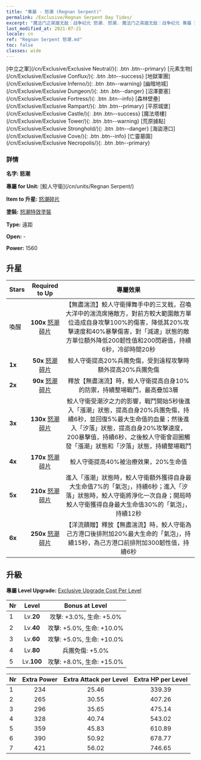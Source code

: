 ```yaml
---
title: "專屬 - 怒潮 (Regnan Serpent)"
permalink: /Exclusive/Regnan Serpent Day Tides/
excerpt: "魔法门之英雄无敌：战争纪元 怒潮. 怒潮. 魔法门之英雄无敌：战争纪元 專屬 怒潮. 鮫人守衛 專屬."
last_modified_at: 2021-07-21
locale: cn
ref: "Regnan Serpent 怒潮.md"
toc: false
classes: wide
---
```

 [中立之軍](/cn/Exclusive/Exclusive Neutral/){: .btn .btn--primary} [元素生物](/cn/Exclusive/Exclusive Conflux/){: .btn .btn--success} [地獄軍團](/cn/Exclusive/Exclusive Inferno/){: .btn .btn--warning} [幽暗地城](/cn/Exclusive/Exclusive Dungeon/){: .btn .btn--danger} [沼澤要塞](/cn/Exclusive/Exclusive Fortress/){: .btn .btn--info} [森林壁壘](/cn/Exclusive/Exclusive Rampart/){: .btn .btn--primary} [平原城堡](/cn/Exclusive/Exclusive Castle/){: .btn .btn--success} [魔法塔樓](/cn/Exclusive/Exclusive Tower/){: .btn .btn--warning} [荒原據點](/cn/Exclusive/Exclusive Stronghold/){: .btn .btn--danger} [海盜港口](/cn/Exclusive/Exclusive Cove/){: .btn .btn--info} [亡靈墓園](/cn/Exclusive/Exclusive Necropolis/){: .btn .btn--primary} 

### 詳情
 **名字: 怒潮** 

 **專屬 for Unit:** [鮫人守衛](/cn/units/Regnan Serpent/) 

 **Item to 升星:** [怒潮碎片](/cn/Items/con_1003/)

 **塗裝:** [怒潮特效塗裝](/cn/Items/con_671/)

 **Type:** 遠距

 **Open:** -

 **Power:** 1560

## 升星

  |     Stars    |  Required to Up | 專屬效果 |
  |:-------------|:---------------:|:---------------:|
  |  喚醒  | **100x** [怒潮碎片](/cn/Items/con_1003/) | 【無盡湍流】鮫人守衛揮舞手中的三叉戟，召喚大洋中的湍流席捲敵方，對前方較大範圍敵方單位造成自身攻擊100%的傷害，降低其20%攻擊速度和40%暴擊傷害，對「減速」狀態的敵方單位額外降低200韌性值和200閃避值，持續6秒，冷卻時間20秒 |
  | **1x** <i class="fas fa-star"/> | **50x** [怒潮碎片](/cn/Items/con_1003/) | 鮫人守衛提高20%兵團免傷，受到遠程攻擊時額外提高20%兵團免傷 |
  | **2x** <i class="fas fa-star"/> | **90x** [怒潮碎片](/cn/Items/con_1003/) | 釋放【無盡湍流】時，鮫人守衛提高自身10%的防禦，持續整場戰鬥，最高疊加3層 |
  | **3x** <i class="fas fa-star"/> | **130x** [怒潮碎片](/cn/Items/con_1003/) | 鮫人守衛受潮汐之力的影響，戰鬥開始5秒後進入「漲潮」狀態，提高自身20%兵團免傷，持續6秒，並回復5%最大生命值的血量；然後進入「汐落」狀態，提高自身20%攻擊速度，200暴擊值，持續6秒，之後鮫人守衛會迴圈觸發「漲潮」狀態和「汐落」狀態，持續整場戰鬥 |
  | **4x** <i class="fas fa-star"/> | **170x** [怒潮碎片](/cn/Items/con_1003/) | 鮫人守衛提高40%被治療效果，20%生命值 |
  | **5x** <i class="fas fa-star"/> | **210x** [怒潮碎片](/cn/Items/con_1003/) | 進入「漲潮」狀態時，鮫人守衛額外獲得自身最大生命值7%的「氣泡」，持續6秒；進入「汐落」狀態時，鮫人守衛將淨化一次自身；開局時鮫人守衛獲得自身最大生命值30%的「氣泡」，持續12秒 |
  | **6x** <i class="fas fa-star"/> | **250x** [怒潮碎片](/cn/Items/con_1003/) | 【洋流饋贈】釋放【無盡湍流】時，鮫人守衛為己方港口後排附加20%最大生命的「氣泡」，持續15秒，為己方港口前排附加300韌性值，持續6秒 |


## 升級
 **專屬 Level Upgrade:** [Exclusive Upgrade Cost Per Level](/Exclusive/ExclusiveUpgradeCostPerLevel/)

  |  Nr  |   Level  | Bonus at Level |
  |:-----|:--------:|:--------------:|
  | 1 | Lv.**20** | 攻擊: +3.0%, 生命: +5.0% |
  | 2 | Lv.**40** | 攻擊: +5.0%, 生命: +10.0% |
  | 3 | Lv.**60** | 攻擊: +5.0%, 生命: +10.0% |
  | 4 | Lv.**80** | 兵團免傷: +5.0% |
  | 5 | Lv.**100** | 攻擊: +8.0%, 生命: +15.0% |


  |  Nr  |  Extra Power | Extra Attack per Level | Extra HP per Level |
  |:-----|:--------:|:--------:|:--------:|
  | 1 | 234 | 25.46 | 339.39 |
  | 2 | 265 | 30.55 | 407.26 |
  | 3 | 296 | 35.65 | 475.14 |
  | 4 | 328 | 40.74 | 543.02 |
  | 5 | 359 | 45.83 | 610.89 |
  | 6 | 390 | 50.92 | 678.77 |
  | 7 | 421 | 56.02 | 746.65 |


